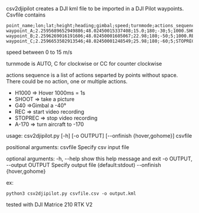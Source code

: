 csv2djipilot creates a DJI kml file to be imported in a DJI Pilot waypoints.
Csvfile contains
```
point_name;lon;lat;height;heading;gimbal;speed;turnmode;actions_sequence
waypoint_A;2.2595689652949886;48.02450015337408;15.0;180;-30;5;1000.SHOOT.1000
waypoint_B;2.2596269016191606;48.02450001605067;22.98;180;-50;5;1000.REC
waypoint_C;2.2596653502913546;48.02450001248549;25.98;180;-60;5;STOPREC.2000.G40.SHOOT
```

speed between 0 to 15 m/s

turnmode is AUTO, C for clockwise or CC for counter clockwise

actions sequence is a list of actions separted by points without space. There could be no action, one or multiple actions.
- H1000 => Hover 1000ms = 1s
- SHOOT => take a picture 
- G40 =>Gimbal a -40°
- REC => start video recording
- STOPREC => stop video recording
- A-170 => turn aircraft to -170

usage: csv2djipilot.py [-h] [-o OUTPUT] [--onfinish {hover,gohome}] csvfile

positional arguments:
  csvfile               Specify csv input file

optional arguments:
  -h, --help            show this help message and exit
  -o OUTPUT, --output OUTPUT
                        Specify output file (default:stdout)
  --onfinish {hover,gohome}

ex: 
````
python3 csv2djipilot.py csvfile.csv -o output.kml
````

tested with DJI Matrice 210 RTK V2
